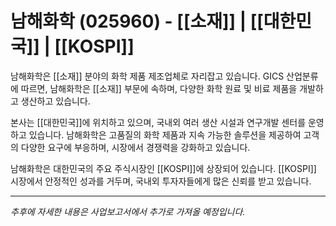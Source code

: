 # 남해화학 (025960) - [[소재]] | [[대한민국]] | [[KOSPI]]

남해화학은 [[소재]] 분야의 화학 제품 제조업체로 자리잡고 있습니다. GICS 산업분류에 따르면, 남해화학은 [[소재]] 부문에 속하며, 다양한 화학 원료 및 비료 제품을 개발하고 생산하고 있습니다.

본사는 [[대한민국]]에 위치하고 있으며, 국내외 여러 생산 시설과 연구개발 센터를 운영하고 있습니다. 남해화학은 고품질의 화학 제품과 지속 가능한 솔루션을 제공하여 고객의 다양한 요구에 부응하며, 시장에서 경쟁력을 강화하고 있습니다.

남해화학은 대한민국의 주요 주식시장인 [[KOSPI]]에 상장되어 있습니다. [[KOSPI]] 시장에서 안정적인 성과를 거두며, 국내외 투자자들에게 많은 신뢰를 받고 있습니다.

---

*추후에 자세한 내용은 사업보고서에서 추가로 가져올 예정입니다.*